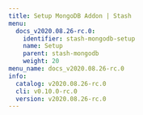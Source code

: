 ```yaml
---
title: Setup MongoDB Addon | Stash
menu:
  docs_v2020.08.26-rc.0:
    identifier: stash-mongodb-setup
    name: Setup
    parent: stash-mongodb
    weight: 20
menu_name: docs_v2020.08.26-rc.0
info:
  catalog: v2020.08.26-rc.0
  cli: v0.10.0-rc.0
  version: v2020.08.26-rc.0
---
```


